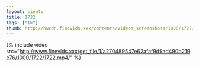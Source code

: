 ```yaml
--- 
layout: sieutv
title: 1722
tags: ["1k"]
thumb: http://hwcdn.finevids.xxx/contents/videos_screenshots/1000/1722/preview.mp4.jpg
---
```

{% include video src="http://www.finevids.xxx/get_file/1/a270489547e62afaf9d9ad490b219e76/1000/1722/1722.mp4/" %} 

